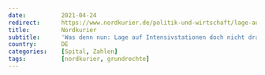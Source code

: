 ```yaml
---
date:          2021-04-24
redirect:      https://www.nordkurier.de/politik-und-wirtschaft/lage-auf-intensivstationen-doch-nicht-dramatisch-2443268404.html
title:         Nordkurier
subtitle:      'Was denn nun: Lage auf Intensivstationen doch nicht dramatisch?'
country:       DE
categories:    [Spital, Zahlen]
tags:          [nordkurier, grundrechte]
---
```


